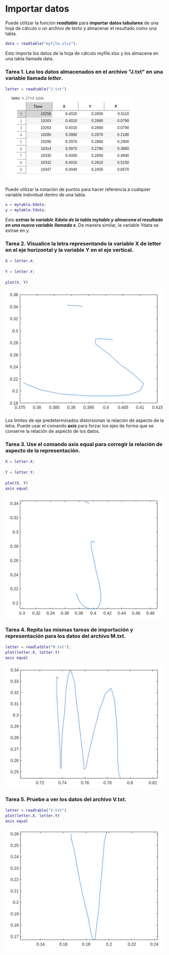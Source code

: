 # Importar datos

Puede utilizar la función ***readtable*** para **importar datos tabulares** de una hoja de cálculo o un archivo de texto y almacenar el resultado como una tabla.

```MatLab
data = readtable("myfile.xlsx");
```

Esto importa los datos de la hoja de cálculo myfile.xlsx y los almacena en una tabla llamada data.

### Tarea 1. Lea los datos almacenados en el archivo "J.txt" en una variable llamada ***letter***.

```MatLab
letter = readtable("J.txt")
```

![Tabla J.txt](https://github.com/jm-quintas/MachineLearningMATLAB/blob/main/img/Captura%20desde%202025-02-09%2022-22-08.png)

Puede utilizar la notación de puntos para hacer referencia a cualquier variable individual dentro de una tabla.

```MatLab
x = mytable.Xdata;
y = mytable.Ydata;
```

Esto ***extrae la variable Xdata de la tabla mytable y almacena el resultado en una nueva variable llamada x***. De manera similar, la variable Ydata se extrae en y.

### Tarea 2. Visualice la letra representando la variable X de letter en el eje horizontal y la variable Y en el eje vertical.

```MatLab
X = letter.X;

Y = letter.Y;

plot(X, Y)
```

![](https://github.com/jm-quintas/MachineLearningMATLAB/blob/main/img/Captura%20desde%202025-02-09%2022-35-28.png)

Los límites de eje predeterminados distorsionan la relación de aspecto de la letra. Puede usar el comando ***axis*** para forzar los ejes de forma que se conserve la relación de aspecto de los datos.

### Tarea 3. Use el comando axis equal para corregir la relación de aspecto de la representación.

```MatLab
X = letter.X;

Y = letter.Y;

plot(X, Y)
axis equal
```
![](https://github.com/jm-quintas/MachineLearningMATLAB/blob/main/img/Captura%20desde%202025-02-09%2022-43-40.png)

### Tarea 4. Repita las mismas tareas de importación y representación para los datos del archivo M.txt.

```MatLab
letter = readlatble("M.txt");
plot(letter.X, letter.Y)
axis equal
```
![](https://github.com/jm-quintas/MachineLearningMATLAB/blob/main/img/Captura%20desde%202025-02-09%2022-55-34.png)

### Tarea 5. Pruebe a ver los datos del archivo V.txt.

```MatLab
letter = readtable("V.txt")
plot(letter.X, letter.Y)
axis equal
```
![](https://github.com/jm-quintas/MachineLearningMATLAB/blob/main/img/Captura%20desde%202025-02-09%2023-00-22.png)
